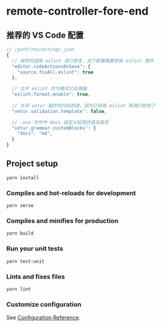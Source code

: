 # remote-controller-fore-end

## 推荐的 VS Code 配置

```js
// /path/tos/ettings.json
{
  // 保存时调用 eslint 进行修复，这个配置需要安装 eslint 插件
  "editor.codeActionsOnSave": {
    "source.fixAll.eslint": true
  },

  // 允许 eslint 作为格式化处理器
  "eslint.format.enable": true,
  
  // 关闭 vetur 插件的代码校验，因为已经有 eslint 帮我们校验了
  "vetur.validation.template": false,

  // .vue 文件中 docs 自定义标签的语法高亮
  "vetur.grammar.customBlocks": {
    "docs": "md",
  }
}
```

## Project setup

```shell
yarn install
```

### Compiles and hot-reloads for development

```shell
yarn serve
```

### Compiles and minifies for production

```shell
yarn build
```

### Run your unit tests

```shell
yarn test:unit
```

### Lints and fixes files

```shell
yarn lint
```

### Customize configuration

See [Configuration Reference](https://cli.vuejs.org/config/).
